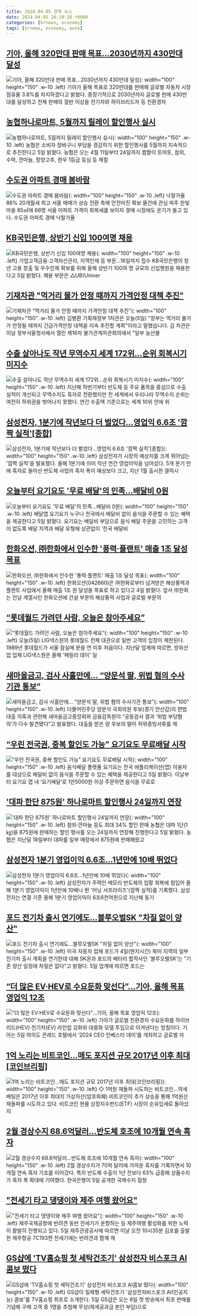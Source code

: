 ```yaml
---
title: 2024.04.05 경제 뉴스
date: 2024-04-05 16:19:20 +0900
categories: [krnews, economy]
tags: [krnews, economy, auto]
---
```

## [기아, 올해 320만대 판매 목표…2030년까지 430만대 달성](https://n.news.naver.com/mnews/article/081/0003442365)

![기아, 올해 320만대 판매 목표…2030년까지 430만대 달성](https://mimgnews.pstatic.net/image/origin/081/2024/04/05/3442365.jpg?type=nf220_150){: width="100" height="150" .w-10 .left}
기아가 올해 목표로 320만대를 판매해 글로벌 자동차 시장점유율 3.8%를 차지하겠다고 밝혔다. 중장기적으로 2030년까지 글로벌 판매 430만대를 달성하고 전체 판매의 절반 이상을 전기차와 하이브리드차 등 친환경차

## [농협하나로마트, 5월까지 릴레이 할인행사 실시](https://n.news.naver.com/mnews/article/003/0012474558)

![농협하나로마트, 5월까지 릴레이 할인행사 실시](https://mimgnews.pstatic.net/image/origin/003/2024/04/05/12474558.jpg?type=nf220_150){: width="100" height="150" .w-10 .left}
농협은 소비자 장바구니 부담을 경감하기 위한 할인행사를 5월까지 지속적으로 추진한다고 5일 밝혔다. 농협은 오는 4월 11일부터 24일까지 짭짤이 토마토, 참외, 수박, 깐마늘, 청양고추, 한우 1등급 등심 등 제철

## [수도권 아파트 경매 봄바람](https://n.news.naver.com/mnews/article/009/0005283577)

![수도권 아파트 경매 봄바람](https://mimgnews.pstatic.net/image/origin/009/2024/04/04/5283577.jpg?type=nf220_150){: width="100" height="150" .w-10 .left}
낙찰가율 86% 20개월새 최고 서울 매매가 상승 전환 촉매 안전마진 확보 물건에 관심 파주 한빛마을 85㎡에 66명 서울 아파트 가격이 회복세를 보이자 경매 시장에도 온기가 돌고 있다. 수도권 아파트 경매 낙찰가율

## [KB국민은행, 상반기 신입 100여명 채용](https://n.news.naver.com/mnews/article/629/0000278887)

![KB국민은행, 상반기 신입 100여명 채용](https://mimgnews.pstatic.net/image/origin/629/2024/04/05/278887.jpg?type=nf220_150){: width="100" height="150" .w-10 .left}
기업고객금융·고객자산관리, 지역인재 등 부문…16일까지 접수 KB국민은행이 청년 고용 창출 및 우수인재 확보를 위해 올해 상반기 100여 명 규모의 신입행원을 채용한다고 5일 밝혔다. 채용 부문은 △UB(Univer

## [기재차관 "먹거리 물가 안정 때까지 가격안정 대책 추진"](https://n.news.naver.com/mnews/article/374/0000377997)

![기재차관 "먹거리 물가 안정 때까지 가격안정 대책 추진"](https://mimgnews.pstatic.net/image/origin/374/2024/04/05/377997.jpg?type=nf220_150){: width="100" height="150" .w-10 .left}
김병환 기획재정부 1차관은 오늘(5일) "정부는 먹거리 물가가 안정될 때까지 긴급가격안정 대책을 지속 추진할 계획"이라고 말했습니다. 김 차관은 이날 정부서울청사에서 열린 제16차 물가관계차관회의에서 "일부 농산물

## [수출 살아나도 작년 무역수지 세계 172위…순위 회복시기 미지수](https://n.news.naver.com/mnews/article/003/0012474144)

![수출 살아나도 작년 무역수지 세계 172위…순위 회복시기 미지수](https://mimgnews.pstatic.net/image/origin/003/2024/04/05/12474144.jpg?type=nf220_150){: width="100" height="150" .w-10 .left}
지난해 하반기부터 반도체 등 주요 품목을 중심으로 수출 실적이 개선되고 무역수지도 흑자로 전환했지만 전 세계에서 우리나라 무역수지 순위는 여전히 하위권을 벗어나지 못했다. 연간 수출액 기준으로는 세계 10위 안에 위

## [ 삼성전자, 1분기에 작년보다 더 벌었다…영업익 6.6조 '깜짝 실적'[종합]](https://n.news.naver.com/mnews/article/031/0000826313)

![삼성전자, 1분기에 작년보다 더 벌었다…영업익 6.6조 '깜짝 실적'[종합]](https://mimgnews.pstatic.net/image/origin/031/2024/04/05/826313.jpg?type=nf220_150){: width="100" height="150" .w-10 .left}
삼성전자가 시장의 예상치를 크게 뛰어넘는 '깜짝 실적'을 발표했다. 올해 1분기에 이미 작년 연간 영업이익을 넘어섰다. 5개 분기 만에 흑자로 돌아선 반도체 사업의 흑자 폭이 예상보다 크고, 지난 1월 출시한 갤럭시

## [오늘부터 요기요도 '무료 배달'의 민족…배달비 0원](https://n.news.naver.com/mnews/article/011/0004323743)

![오늘부터 요기요도 '무료 배달'의 민족…배달비 0원](https://mimgnews.pstatic.net/image/origin/011/2024/04/05/4323743.jpg?type=nf220_150){: width="100" height="150" .w-10 .left}
배달앱 요기요가 누구나 전국에서 배달비 없이 음식을 주문할 수 있는 혜택을 제공한다고 5일 밝혔다. 요기요는 배달비 부담으로 음식 배달 주문을 고민하는 고객이 없도록 배달 지역과 배달 유형에 상관없이 ‘전국 배달비

## [한화오션, ㈜한화에서 인수한 '풍력·플랜트' 매출 1조 달성 목표](https://n.news.naver.com/mnews/article/011/0004323471)

![한화오션, ㈜한화에서 인수한 '풍력·플랜트' 매출 1조 달성 목표](https://mimgnews.pstatic.net/image/origin/011/2024/04/04/4323471.jpg?type=nf220_150){: width="100" height="150" .w-10 .left}
한화오션(042660)은 ㈜한화로부터 넘겨받은 해상풍력과 플랜트 사업에서 올해 매출 1조 원 달성을 목표로 하고 있다고 4일 밝혔다. 앞서 ㈜한화는 전날 계열사인 한화오션에 건설 부문의 해상풍력 사업과 글로벌 부문의

## [“롯데월드 가려던 사람, 오늘은 참아주세요”](https://n.news.naver.com/mnews/article/030/0003195545)

![“롯데월드 가려던 사람, 오늘은 참아주세요”](https://mimgnews.pstatic.net/image/origin/030/2024/04/05/3195545.jpg?type=nf220_150){: width="100" height="150" .w-10 .left}
오늘(5일) LIG넥스원의 롯데월드 전체 대관으로 일반 고객의 입장이 제한된다. 1989년 롯데월드가 서울 잠실에 문을 연 이후 처음이다. 지난달 업계에 따르면, 방위산업 업체 LIG넥스원은 올해 '패밀리 데이' 일

## [새마을금고, 검사 사흘만에… “양문석 딸, 위법 혐의 수사기관 통보”](https://n.news.naver.com/mnews/article/005/0001686324)

![새마을금고, 검사 사흘만에… “양문석 딸, 위법 혐의 수사기관 통보”](https://mimgnews.pstatic.net/image/origin/005/2024/04/04/1686324.jpg?type=nf220_150){: width="100" height="150" .w-10 .left}
더불어민주당 양문석 국회의원 후보(경기 안산갑)의 편법 대출 의혹과 관련해 새마을금고중앙회와 금융감독원이 “공동검사 결과 ‘위법 부당혐의’가 다수 발견됐다”고 발표했다. 대출을 받은 양 후보의 딸이 허위증빙서류를 제

## [“우린 전국권, 중복 할인도 가능” 요기요도 무료배달 시작](https://n.news.naver.com/mnews/article/005/0001686500)

![“우린 전국권, 중복 할인도 가능” 요기요도 무료배달 시작](https://mimgnews.pstatic.net/image/origin/005/2024/04/05/1686500.jpg?type=nf220_150){: width="100" height="150" .w-10 .left}
음식배달 플랫폼 요기요는 전국 애플리케이션(앱) 이용자를 대상으로 배달비 없이 음식을 주문할 수 있는 혜택을 제공한다고 5일 밝혔다. 이날부터 요기요 앱 내 ‘요기배달’로 1만5000원 이상 주문하면 음식을 무료로

## ['대파 한단 875원' 하나로마트 할인행사 24일까지 연장](https://n.news.naver.com/mnews/article/001/0014613437)

!['대파 한단 875원' 하나로마트 할인행사 24일까지 연장](https://mimgnews.pstatic.net/image/origin/001/2024/04/05/14613437.jpg?type=nf220_150){: width="100" height="150" .w-10 .left}
참외·깐마늘 등도 최대 34% 할인 판매 농협은 대파 1단(1㎏)을 875원에 판매하는 할인 행사를 오는 24일까지 연장해 진행한다고 5일 밝혔다. 농협은 지난달 18일부터 대파를 일부 매장에서 875원에 판매해왔고

## [삼성전자 1분기 영업이익 6.6조…1년만에 10배 뛰었다](https://n.news.naver.com/mnews/article/088/0000871162)

![삼성전자 1분기 영업이익 6.6조…1년만에 10배 뛰었다](https://mimgnews.pstatic.net/image/origin/088/2024/04/05/871162.jpg?type=nf220_150){: width="100" height="150" .w-10 .left}
삼성전자가 주력인 메모리 반도체의 업황 회복에 힘입어 올해 1분기 영업이익이 1년만에 10배나 뛴 '어닝 서프라이즈'(깜짝 실적)를 기록했다. 삼성전자는 연결 기준 올해 1분기 영업이익이 6조6천억원으로 지난해 동기

## [포드 전기차 출시 연기에도…블루오벌SK "차질 없이 양산"](https://n.news.naver.com/mnews/article/079/0003882256)

![포드 전기차 출시 연기에도…블루오벌SK "차질 없이 양산"](https://mimgnews.pstatic.net/image/origin/079/2024/04/05/3882256.jpg?type=nf220_150){: width="100" height="150" .w-10 .left}
미국 자동차 업체 포드가 4일(현지시간) 북미 지역의 일부 전기차 출시 계획을 연기한데 대해 SK온과 포드의 배터리 합작사인 '블루오벌SK'는 "기존 양산 일정에 차질은 없다"고 밝혔다. 5일 업계에 따르면 포드는

## [“더 많은 EV·HEV로 수요둔화 맞선다”…기아, 올해 목표 영업익 12조](https://n.news.naver.com/mnews/article/009/0005284077)

![“더 많은 EV·HEV로 수요둔화 맞선다”…기아, 올해 목표 영업익 12조](https://mimgnews.pstatic.net/image/origin/009/2024/04/05/5284077.jpg?type=nf220_150){: width="100" height="150" .w-10 .left}
기아가 글로벌 친환경차 수요둔화를 하이브리드(HEV)·전기차(EV) 라인업 강화와 대중화 모델 투입으로 이겨낸다는 방침이다. 기아는 5일 여의도 콘래드 호텔에서 ‘2024 CEO 인베스터 데이’를 개최하고 글로벌 자

## [1억 노리는 비트코인…매도 포지션 규모 2017년 이후 최대[코인브리핑]](https://n.news.naver.com/mnews/article/421/0007461182)

![1억 노리는 비트코인…매도 포지션 규모 2017년 이후 최대[코인브리핑]](https://mimgnews.pstatic.net/image/origin/421/2024/04/05/7461182.jpg?type=nf220_150){: width="100" height="150" .w-10 .left}
◇ 1억원 재돌파 시도하는 비트코인…약세 베팅은 2017년 이후 최대치 가상자산(암호화폐) 비트코인이 추가 상승을 통해 1억원선 재돌파를 시도하고 있다. 비트코인 현물 상장지수펀드(ETF) 시장이 순유입세로 돌아섰지

## [2월 경상수지 68.6억달러…반도체 호조에 10개월 연속 흑자](https://n.news.naver.com/mnews/article/421/0007460391)

![2월 경상수지 68.6억달러…반도체 호조에 10개월 연속 흑자](https://mimgnews.pstatic.net/image/origin/421/2024/04/05/7460391.jpg?type=nf220_150){: width="100" height="150" .w-10 .left}
2월 경상수지가 70억 달러에 가까운 흑자를 기록하면서 10개월 연속 흑자 기조를 이어갔다. 특히 반도체 수출이 1년 전보다 63% 급증해 상품수지가 흑자 폭 확대에 기여했다. 한국은행이 5일 공개한 국제수지 잠정

## ["전세기 타고 댕댕이와 제주 여행 왔어요"](https://n.news.naver.com/mnews/article/003/0012475164)

!["전세기 타고 댕댕이와 제주 여행 왔어요"](https://mimgnews.pstatic.net/image/origin/003/2024/04/05/12475164.jpg?type=nf220_150){: width="100" height="150" .w-10 .left}
제주국제공항에 반려견 동반 전세기가 운항하는 등 제주여행 활성화를 위한 노력이 활발히 진행되고 있다. 5일 제주관광공사에 따르면 이날 오전 10시35분 김포를 출발한 제주항공 7C193편 전세기에는 반려견과 함께 제

## [GS샵에 'TV홈쇼핑 첫 세탁건조기' 삼성전자 비스포크 AI콤보 떴다](https://n.news.naver.com/mnews/article/014/0005167559)

![GS샵에 'TV홈쇼핑 첫 세탁건조기' 삼성전자 비스포크 AI콤보 떴다](https://mimgnews.pstatic.net/image/origin/014/2024/04/05/5167559.jpg?type=nf220_150){: width="100" height="150" .w-10 .left}
GS샵이 일체형 세탁건조기 '삼성전자비스포크 AI(인공지능) 콤보'를 TV홈쇼핑 최초로 소개한다. 5일 GS샵은 오는 6일 첫 방송에서 최초 판매를 기념해 구매 고객 중 1명을 추첨해 무상(제세공과금 본인 부담)으로

